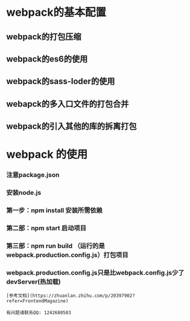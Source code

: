 # webpack的基本配置 

## webpack的打包压缩
## webpack的es6的使用
## webpack的sass-loder的使用 
## webapck的多入口文件的打包合并  
## webpack的引入其他的库的拆离打包

# webpack 的使用
### 注意package.json
###  安装node.js 
###  第一步：npm install 安装所需依赖
###  第二部：npm start  启动项目
###  第三部：npm run build （运行的是webpack.production.config.js）打包项目 
###   webpack.production.config.js只是比webpack.config.js少了devServer(热加载)
```
[参考文档](https://zhuanlan.zhihu.com/p/20397902?refer=FrontendMagazine)

有问题请联系QQ: 1242680583

